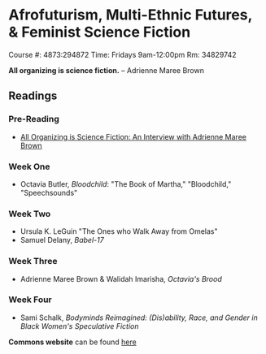 # Afrofuturism, Multi-Ethnic Futures, & Feminist Science Fiction
Course #: 4873:294872
Time: Fridays 9am-12:00pm 
Rm: 34829742

**All organizing is science fiction.** – Adrienne Maree Brown

## Readings

### Pre-Reading
- [All Organizing is Science Fiction: An Interview with Adrienne Maree Brown](http://news.infoshop.org/culture/all-organizing-is-science-fiction-an-interview-with-adrienne-maree-brown/)

### Week One
- Octavia Butler, *Bloodchild*: "The Book of Martha," "Bloodchild," "Speechsounds"

### Week Two
- Ursula K. LeGuin "The Ones who Walk Away from Omelas"
- Samuel Delany, *Babel-17*

### Week Three
- Adrienne Maree Brown & Walidah Imarisha, *Octavia's Brood*

### Week Four
- Sami Schalk, *Bodyminds Reimagined: (Dis)ability, Race, and Gender in Black Women's Speculative Fiction*

**Commons website** can be found [here](https://commons.gc.cuny.edu/members/tades/) 
